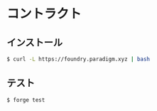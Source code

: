 # コントラクト

## インストール
```bash
$ curl -L https://foundry.paradigm.xyz | bash
```


## テスト

```bash
$ forge test
```
